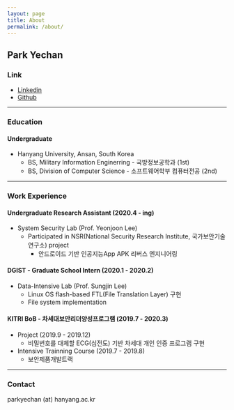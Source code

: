 ```yaml
---
layout: page
title: About
permalink: /about/
---
```


## Park Yechan

### Link

- [Linkedin](https://linkedin.com/in/parkyechan)
- [Github](https://github.com/parkyechan)

---

### Education

#### Undergraduate

- Hanyang University, Ansan, South Korea
  - BS, Military Information Enginerring - 국방정보공학과 (1st)
  - BS, Division of Computer Science - 소프트웨어학부 컴퓨터전공 (2nd)

---

 ### Work Experience

#### Undergraduate Research Assistant (2020.4 - ing)

- System Security Lab (Prof. Yeonjoon Lee)
  - Participated in NSR(National Security Research Institute, 국가보안기술연구소) project
    - 안드로이드 기반 인공지능App APK 리버스 엔지니어링

#### DGIST - Graduate School Intern (2020.1 - 2020.2)

- Data-Intensive Lab (Prof. Sungjin Lee)
  - Linux OS flash-based FTL(File Translation Layer) 구현 
  - File system implementation

#### KITRI BoB - 차세대보안리더양성프로그램 (2019.7 - 2020.3)

- Project (2019.9 - 2019.12)
  -  비밀번호를 대체할 ECG(심전도) 기반 차세대 개인 인증 프로그램 구현
- Intensive Trainning Course (2019.7 - 2019.8)
  - 보안제품개발트랙

---

### Contact

parkyechan (at) hanyang.ac.kr

